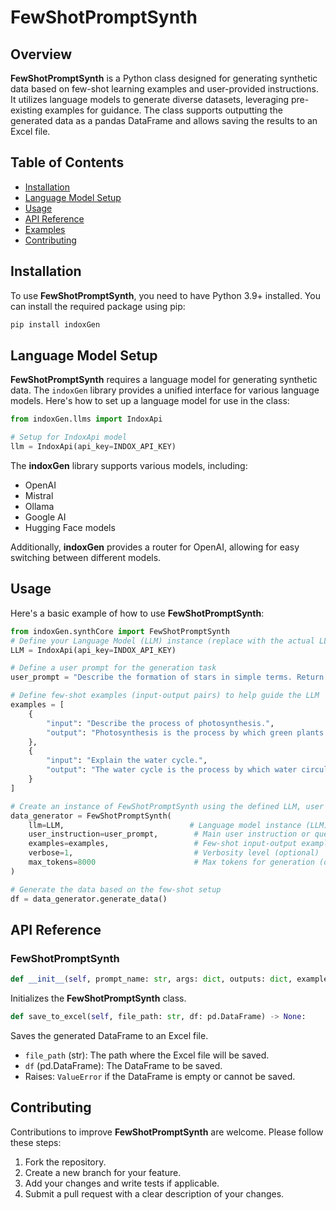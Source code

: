 
# FewShotPromptSynth

## Overview
**FewShotPromptSynth** is a Python class designed for generating synthetic data based on few-shot learning examples and user-provided instructions. It utilizes language models to generate diverse datasets, leveraging pre-existing examples for guidance. The class supports outputting the generated data as a pandas DataFrame and allows saving the results to an Excel file.

## Table of Contents
- [Installation](#installation)
- [Language Model Setup](#language-model-setup)
- [Usage](#usage)
- [API Reference](#api-reference)
- [Examples](#examples)
- [Contributing](#contributing)

## Installation
To use **FewShotPromptSynth**, you need to have Python 3.9+ installed. You can install the required package using pip:

```bash
pip install indoxGen
```

## Language Model Setup
**FewShotPromptSynth** requires a language model for generating synthetic data. The `indoxGen` library provides a unified interface for various language models. Here's how to set up a language model for use in the class:

```python
from indoxGen.llms import IndoxApi

# Setup for IndoxApi model
llm = IndoxApi(api_key=INDOX_API_KEY)
```

The **indoxGen** library supports various models, including:
- OpenAI
- Mistral
- Ollama
- Google AI
- Hugging Face models

Additionally, **indoxGen** provides a router for OpenAI, allowing for easy switching between different models.

## Usage
Here's a basic example of how to use **FewShotPromptSynth**:

```python
from indoxGen.synthCore import FewShotPromptSynth
# Define your Language Model (LLM) instance (replace with the actual LLM you're using)
LLM = IndoxApi(api_key=INDOX_API_KEY)

# Define a user prompt for the generation task
user_prompt = "Describe the formation of stars in simple terms. Return the result in JSON format, with the key 'description'."

# Define few-shot examples (input-output pairs) to help guide the LLM
examples = [
    {
        "input": "Describe the process of photosynthesis.",
        "output": "Photosynthesis is the process by which green plants use sunlight to synthesize food from carbon dioxide and water."
    },
    {
        "input": "Explain the water cycle.",
        "output": "The water cycle is the process by which water circulates between the earth's oceans, atmosphere, and land, involving precipitation, evaporation, and condensation."
    }
]

# Create an instance of FewShotPromptSynth using the defined LLM, user prompt, and few-shot examples
data_generator = FewShotPromptSynth(
    llm=LLM,                            # Language model instance (LLM)
    user_instruction=user_prompt,        # Main user instruction or query
    examples=examples,                   # Few-shot input-output examples
    verbose=1,                           # Verbosity level (optional)
    max_tokens=8000                      # Max tokens for generation (optional)
)

# Generate the data based on the few-shot setup
df = data_generator.generate_data()
```

## API Reference

### FewShotPromptSynth

```python
def __init__(self, prompt_name: str, args: dict, outputs: dict, examples: List[Dict[str, str]]):
```
Initializes the **FewShotPromptSynth** class.


```python
def save_to_excel(self, file_path: str, df: pd.DataFrame) -> None:
```
Saves the generated DataFrame to an Excel file.

- `file_path` (str): The path where the Excel file will be saved.
- `df` (pd.DataFrame): The DataFrame to be saved.
- Raises: `ValueError` if the DataFrame is empty or cannot be saved.


## Contributing
Contributions to improve **FewShotPromptSynth** are welcome. Please follow these steps:

1. Fork the repository.
2. Create a new branch for your feature.
3. Add your changes and write tests if applicable.
4. Submit a pull request with a clear description of your changes.
